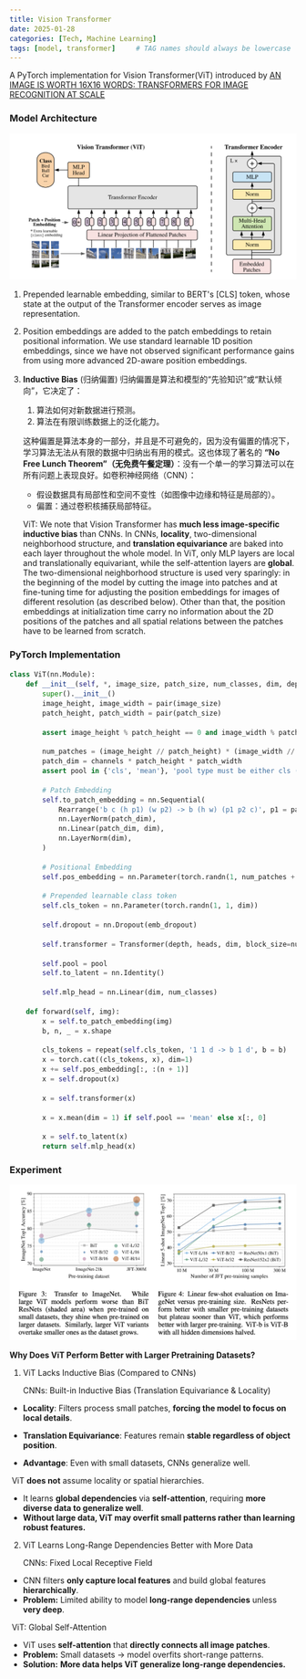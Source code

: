 ```yaml
---
title: Vision Transformer
date: 2025-01-28
categories: [Tech, Machine Learning]
tags: [model, transformer]     # TAG names should always be lowercase
---
```


A PyTorch implementation for Vision Transformer(ViT) introduced by [AN IMAGE IS WORTH 16X16 WORDS: TRANSFORMERS FOR IMAGE RECOGNITION AT SCALE](https://arxiv.org/pdf/2010.11929)

### Model Architecture

![vit](/assets/images/vit.png)

1. Prepended learnable embedding, similar to BERT's [CLS] token, whose state at the output of the Transformer encoder serves as image representation.

2. Position embeddings are added to the patch embeddings to retain positional information. We use standard learnable 1D position embeddings, since we have not observed significant performance gains from using more advanced 2D-aware position embeddings.

3. **Inductive Bias** (归纳偏置) 归纳偏置是算法和模型的“先验知识”或“默认倾向”，它决定了：

   1. 算法如何对新数据进行预测。
   2. 算法在有限训练数据上的泛化能力。

   这种偏置是算法本身的一部分，并且是不可避免的，因为没有偏置的情况下，学习算法无法从有限的数据中归纳出有用的模式。这也体现了著名的 **“No Free Lunch Theorem”（无免费午餐定理）**：没有一个单一的学习算法可以在所有问题上表现良好。如卷积神经网络（CNN）：

   - 假设数据具有局部性和空间不变性（如图像中边缘和特征是局部的）。
   - 偏置：通过卷积核捕获局部特征。

   ViT: We note that Vision Transformer has **much less image-specific inductive bias** than CNNs. In CNNs, **locality**, two-dimensional neighborhood structure, and **translation equivariance** are baked into each layer throughout the whole model. In ViT, only MLP layers are local and translationally equivariant, while the self-attention layers are **global**. The two-dimensional neighborhood structure is used very sparingly: in the beginning of the model by cutting the image into patches and at fine-tuning time for adjusting the position embeddings for images of different resolution (as described below). Other than that, the position embeddings at initialization time carry no information about the 2D positions of the patches and all spatial relations between the patches have to be learned from scratch.

### PyTorch Implementation

```python
class ViT(nn.Module):
    def __init__(self, *, image_size, patch_size, num_classes, dim, depth, heads, pool = 'cls', channels = 3, dim_head = 64, dropout = 0., emb_dropout = 0.):
        super().__init__()
        image_height, image_width = pair(image_size)
        patch_height, patch_width = pair(patch_size)

        assert image_height % patch_height == 0 and image_width % patch_width == 0, 'Image dimensions must be divisible by the patch size.'

        num_patches = (image_height // patch_height) * (image_width // patch_width)
        patch_dim = channels * patch_height * patch_width
        assert pool in {'cls', 'mean'}, 'pool type must be either cls (cls token) or mean (mean pooling)'
        
        # Patch Embedding
        self.to_patch_embedding = nn.Sequential(
            Rearrange('b c (h p1) (w p2) -> b (h w) (p1 p2 c)', p1 = patch_height, p2 = patch_width),
            nn.LayerNorm(patch_dim),
            nn.Linear(patch_dim, dim),
            nn.LayerNorm(dim),
        )

        # Positional Embedding  
        self.pos_embedding = nn.Parameter(torch.randn(1, num_patches + 1, dim))
        
        # Prepended learnable class token
        self.cls_token = nn.Parameter(torch.randn(1, 1, dim))
        
        self.dropout = nn.Dropout(emb_dropout)

        self.transformer = Transformer(depth, heads, dim, block_size=num_patches)

        self.pool = pool
        self.to_latent = nn.Identity()

        self.mlp_head = nn.Linear(dim, num_classes)

    def forward(self, img):
        x = self.to_patch_embedding(img)
        b, n, _ = x.shape

        cls_tokens = repeat(self.cls_token, '1 1 d -> b 1 d', b = b)
        x = torch.cat((cls_tokens, x), dim=1)
        x += self.pos_embedding[:, :(n + 1)]
        x = self.dropout(x)

        x = self.transformer(x)

        x = x.mean(dim = 1) if self.pool == 'mean' else x[:, 0]

        x = self.to_latent(x)
        return self.mlp_head(x)
```

### Experiment

![exp](/assets/images/vit_exp.png)

**Why Does ViT Perform Better with Larger Pretraining Datasets?**

1. ViT Lacks Inductive Bias (Compared to CNNs)

   CNNs: Built-in Inductive Bias (Translation Equivariance & Locality)

- **Locality**: Filters process small patches, **forcing the model to focus on local details**.
- **Translation Equivariance**: Features remain **stable regardless of object position**.

- **Advantage**: Even with small datasets, CNNs generalize well.

​		ViT **does not** assume locality or spatial hierarchies.

- It learns **global dependencies** via **self-attention**, requiring **more diverse data to generalize well**.
- **Without large data, ViT may overfit small patterns rather than learning robust features.**

2. ViT Learns Long-Range Dependencies Better with More Data

   CNNs: Fixed Local Receptive Field

- CNN filters **only capture local features** and build global features **hierarchically**.
- **Problem:** Limited ability to model **long-range dependencies** unless **very deep**.

​		ViT: Global Self-Attention

- ViT uses **self-attention** that **directly connects all image patches**.
- **Problem:** Small datasets → model overfits short-range patterns.
- **Solution:** **More data helps ViT generalize long-range dependencies.**







